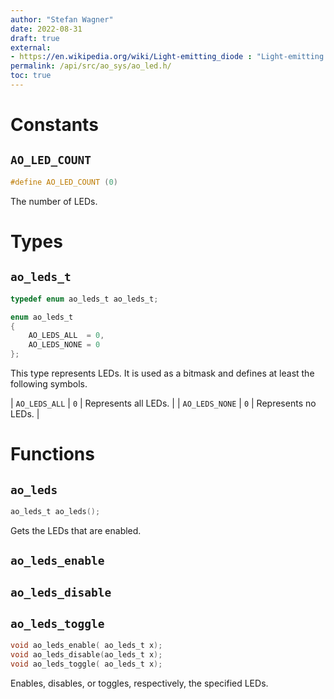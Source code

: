 ```yaml
---
author: "Stefan Wagner"
date: 2022-08-31
draft: true
external:
- https://en.wikipedia.org/wiki/Light-emitting_diode : "Light-emitting diode"
permalink: /api/src/ao_sys/ao_led.h/
toc: true
---
```


# Constants

## `AO_LED_COUNT`

```c
#define AO_LED_COUNT (0)
```

The number of LEDs.

# Types

## `ao_leds_t`

```c
typedef enum ao_leds_t ao_leds_t;
```

```c
enum ao_leds_t
{
    AO_LEDS_ALL  = 0,
    AO_LEDS_NONE = 0
};
```

This type represents LEDs. It is used as a bitmask and defines at least the following symbols.

| `AO_LEDS_ALL` | `0` | Represents all LEDs. |
| `AO_LEDS_NONE` | `0` | Represents no LEDs. |

# Functions

## `ao_leds`

```c
ao_leds_t ao_leds();
```

Gets the LEDs that are enabled.

## `ao_leds_enable`
## `ao_leds_disable`
## `ao_leds_toggle`

```c
void ao_leds_enable( ao_leds_t x);
void ao_leds_disable(ao_leds_t x);
void ao_leds_toggle( ao_leds_t x);
```

Enables, disables, or toggles, respectively, the specified LEDs.
